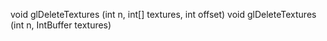void glDeleteTextures (int n, int[] textures, int offset)
void glDeleteTextures (int n, IntBuffer textures)
